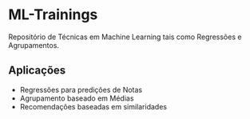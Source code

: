 # ML-Trainings
Repositório de Técnicas em Machine Learning tais como Regressões e Agrupamentos.

## Aplicações
* Regressões para predições de Notas
* Agrupamento baseado em Médias
* Recomendações baseadas em similaridades